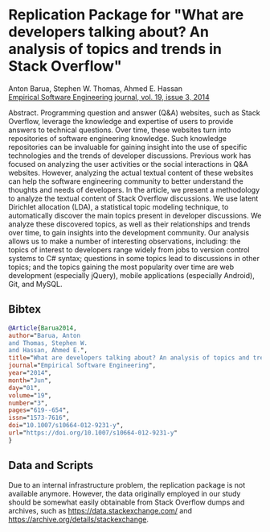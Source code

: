 # Replication Package for "What are developers talking about? An analysis of topics and trends in Stack Overflow"

Anton Barua, Stephen W. Thomas, Ahmed E. Hassan  
[Empirical Software Engineering journal, vol. 19, issue 3, 2014](https://doi.org/10.1007/s10664-012-9231-y)

Abstract. Programming question and answer (Q&A) websites, such as Stack Overflow, leverage the knowledge and expertise of users to provide answers to technical questions. Over time, these websites turn into repositories of software engineering knowledge. Such knowledge repositories can be invaluable for gaining insight into the use of specific technologies and the trends of developer discussions. Previous work has focused on analyzing the user activities or the social interactions in Q&A websites. However, analyzing the actual textual content of these websites can help the software engineering community to better understand the thoughts and needs of developers. In the article, we present a methodology to analyze the textual content of Stack Overflow discussions. We use latent Dirichlet allocation (LDA), a statistical topic modeling technique, to automatically discover the main topics present in developer discussions. We analyze these discovered topics, as well as their relationships and trends over time, to gain insights into the development community. Our analysis allows us to make a number of interesting observations, including: the topics of interest to developers range widely from jobs to version control systems to C# syntax; questions in some topics lead to discussions in other topics; and the topics gaining the most popularity over time are web development (especially jQuery), mobile applications (especially Android), Git, and MySQL.

## Bibtex

```bibtex
@Article{Barua2014,
author="Barua, Anton
and Thomas, Stephen W.
and Hassan, Ahmed E.",
title="What are developers talking about? An analysis of topics and trends in Stack Overflow",
journal="Empirical Software Engineering",
year="2014",
month="Jun",
day="01",
volume="19",
number="3",
pages="619--654",
issn="1573-7616",
doi="10.1007/s10664-012-9231-y",
url="https://doi.org/10.1007/s10664-012-9231-y"
}
```
## Data and Scripts

Due to an internal infrastructure problem, the replication package is not available anymore. However, the data originally employed in our study should be somewhat easily obtainable from Stack Overflow dumps and archives, such as https://data.stackexchange.com/ and https://archive.org/details/stackexchange.
